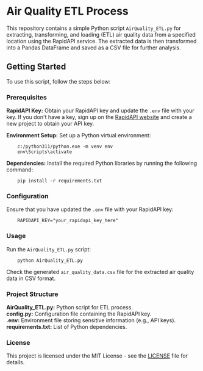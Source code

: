 # Air Quality ETL Process  

This repository contains a simple Python script `AirQuality_ETL.py` for extracting, transforming, and loading (ETL) air quality data from a specified location using the RapidAPI service. The extracted data is then transformed into a Pandas DataFrame and saved as a CSV file for further analysis.  

## Getting Started  

To use this script, follow the steps below:  

### Prerequisites  

**RapidAPI Key:** Obtain your RapidAPI key and update the `.env` file with your key. If you don't have a key, sign up on the [RapidAPI website](https://rapidapi.com/hub) and create a new project to obtain your API key.  


**Environment Setup:** Set up a Python virtual environment:  

        c:/python311/python.exe -m venv env
        env\Scripts\activate

**Dependencies:** Install the required Python libraries by running the following command:  

        pip install -r requirements.txt  
### Configuration  

Ensure that you have updated the `.env` file with your RapidAPI key:  

        RAPIDAPI_KEY="your_rapidapi_key_here"  
        
### Usage  

Run the `AirQuality_ETL.py` script:  

        python AirQuality_ETL.py  

Check the generated `air_quality_data.csv` file for the extracted air quality data in CSV format.  


### Project Structure  

**AirQuality_ETL.py:** Python script for ETL process.  
**config.py:** Configuration file containing the RapidAPI key.  
**.env:** Environment file storing sensitive information (e.g., API keys).  
**requirements.txt:** List of Python dependencies.  


### License

This project is licensed under the MIT License - see the [LICENSE](https://github.com/izouazou/AirQuality-ETL/blob/main/LICENSE) file for details.
